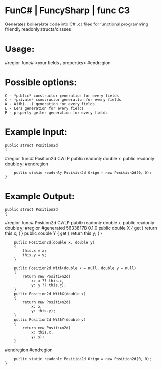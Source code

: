 # FunC# | FuncySharp | func C3
Generates boilerplate code into C# .cs files for functional programming friendly readonly structs/classes

# Usage:
\#region func# <yor class name> <options>
  <your fields / properties>
\#endregion
    
# Possible options:
    C - *public* constructor generation for every fields
    C - *private* constructor generation for every fields
    W - With(...) generation for every fields
    L - Lens generation for every fields
    P - property getter generation for every fields

# Example Input:

    public struct Position2d
    {
\#region func# Position2d CWLP
        public readonly double x;
        public readonly double y;
\#endregion
        
        public static readonly Position2d Origo = new Position2d(0, 0);
    }

# Example Output:

    public struct Position2d
    {
\#region func# Position2d CWLP
        public readonly double x;
        public readonly double y;
\#region #generated 56338F7B 0.1.0
        public double X { get { return this.x; } }
        public double Y { get { return this.y; } }

        public Position2d(double x, double y)
        {
            this.x = x;
            this.y = y;
        }

        public Position2d With(double x = null, double y = null)
        {
            return new Position2d(
                x: x ?? this.x,
                y: y ?? this.y);
        }
        public Position2d WithX(double x)
        {
            return new Position2d(
                x: x,
                y: this.y);
        }
        public Position2d WithY(double y)
        {
            return new Position2d(
                x: this.x,
                y: y);
        }
\#endregion
\#endregion
        
        public static readonly Position2d Origo = new Position2d(0, 0);
    }
